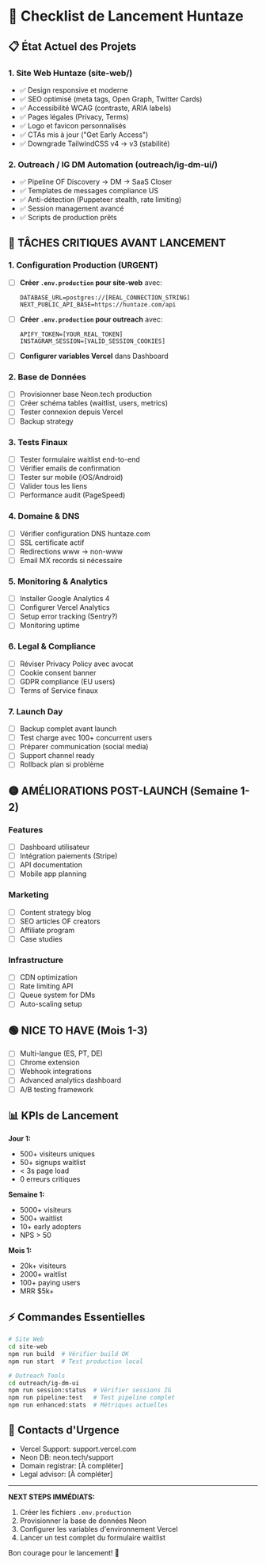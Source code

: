 # 🚀 Checklist de Lancement Huntaze

## 📋 État Actuel des Projets

### 1. Site Web Huntaze (site-web/)
- ✅ Design responsive et moderne
- ✅ SEO optimisé (meta tags, Open Graph, Twitter Cards)
- ✅ Accessibilité WCAG (contraste, ARIA labels)
- ✅ Pages légales (Privacy, Terms)
- ✅ Logo et favicon personnalisés
- ✅ CTAs mis à jour ("Get Early Access")
- ✅ Downgrade TailwindCSS v4 → v3 (stabilité)

### 2. Outreach / IG DM Automation (outreach/ig-dm-ui/)
- ✅ Pipeline OF Discovery → DM → SaaS Closer
- ✅ Templates de messages compliance US
- ✅ Anti-détection (Puppeteer stealth, rate limiting)
- ✅ Session management avancé
- ✅ Scripts de production prêts

## 🔴 TÂCHES CRITIQUES AVANT LANCEMENT

### 1. Configuration Production (URGENT)
- [ ] **Créer `.env.production` pour site-web** avec:
  ```
  DATABASE_URL=postgres://[REAL_CONNECTION_STRING]
  NEXT_PUBLIC_API_BASE=https://huntaze.com/api
  ```
- [ ] **Créer `.env.production` pour outreach** avec:
  ```
  APIFY_TOKEN=[YOUR_REAL_TOKEN]
  INSTAGRAM_SESSION=[VALID_SESSION_COOKIES]
  ```
- [ ] **Configurer variables Vercel** dans Dashboard

### 2. Base de Données
- [ ] Provisionner base Neon.tech production
- [ ] Créer schéma tables (waitlist, users, metrics)
- [ ] Tester connexion depuis Vercel
- [ ] Backup strategy

### 3. Tests Finaux
- [ ] Tester formulaire waitlist end-to-end
- [ ] Vérifier emails de confirmation
- [ ] Tester sur mobile (iOS/Android)
- [ ] Valider tous les liens
- [ ] Performance audit (PageSpeed)

### 4. Domaine & DNS
- [ ] Vérifier configuration DNS huntaze.com
- [ ] SSL certificate actif
- [ ] Redirections www → non-www
- [ ] Email MX records si nécessaire

### 5. Monitoring & Analytics
- [ ] Installer Google Analytics 4
- [ ] Configurer Vercel Analytics
- [ ] Setup error tracking (Sentry?)
- [ ] Monitoring uptime

### 6. Legal & Compliance
- [ ] Réviser Privacy Policy avec avocat
- [ ] Cookie consent banner
- [ ] GDPR compliance (EU users)
- [ ] Terms of Service finaux

### 7. Launch Day
- [ ] Backup complet avant launch
- [ ] Test charge avec 100+ concurrent users
- [ ] Préparer communication (social media)
- [ ] Support channel ready
- [ ] Rollback plan si problème

## 🟡 AMÉLIORATIONS POST-LAUNCH (Semaine 1-2)

### Features
- [ ] Dashboard utilisateur
- [ ] Intégration paiements (Stripe)
- [ ] API documentation
- [ ] Mobile app planning

### Marketing
- [ ] Content strategy blog
- [ ] SEO articles OF creators
- [ ] Affiliate program
- [ ] Case studies

### Infrastructure
- [ ] CDN optimization
- [ ] Rate limiting API
- [ ] Queue system for DMs
- [ ] Auto-scaling setup

## 🟢 NICE TO HAVE (Mois 1-3)

- [ ] Multi-langue (ES, PT, DE)
- [ ] Chrome extension
- [ ] Webhook integrations
- [ ] Advanced analytics dashboard
- [ ] A/B testing framework

## 📊 KPIs de Lancement

**Jour 1:**
- 500+ visiteurs uniques
- 50+ signups waitlist
- < 3s page load
- 0 erreurs critiques

**Semaine 1:**
- 5000+ visiteurs
- 500+ waitlist
- 10+ early adopters
- NPS > 50

**Mois 1:**
- 20k+ visiteurs
- 2000+ waitlist
- 100+ paying users
- MRR $5k+

## ⚡ Commandes Essentielles

```bash
# Site Web
cd site-web
npm run build  # Vérifier build OK
npm run start  # Test production local

# Outreach Tools
cd outreach/ig-dm-ui
npm run session:status  # Vérifier sessions IG
npm run pipeline:test   # Test pipeline complet
npm run enhanced:stats  # Métriques actuelles
```

## 🚨 Contacts d'Urgence

- Vercel Support: support.vercel.com
- Neon DB: neon.tech/support
- Domain registrar: [À compléter]
- Legal advisor: [À compléter]

---

**NEXT STEPS IMMÉDIATS:**
1. Créer les fichiers `.env.production`
2. Provisionner la base de données Neon
3. Configurer les variables d'environnement Vercel
4. Lancer un test complet du formulaire waitlist

Bon courage pour le lancement! 🚀